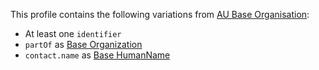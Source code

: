 This profile contains the following variations from [AU Base Organisation](http://hl7.org.au/fhir/StructureDefinition/au-organisation):

* At least one `identifier`
* `partOf` as [Base Organization](StructureDefinition-organization-dh-base-1.html)
* `contact.name` as [Base HumanName](StructureDefinition-humanname-dh-base-1.html)

